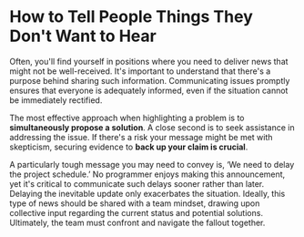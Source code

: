 # How to Tell People Things They Don't Want to Hear

Often, you'll find yourself in positions where you need to deliver news that might not be well-received. It's important to understand that there's a purpose behind sharing such information. Communicating issues promptly ensures that everyone is adequately informed, even if the situation cannot be immediately rectified.

The most effective approach when highlighting a problem is to **simultaneously propose a solution**. A close second is to seek assistance in addressing the issue. If there's a risk your message might be met with skepticism, securing evidence to **back up your claim is crucial**.

A particularly tough message you may need to convey is, ‘We need to delay the project schedule.’ No programmer enjoys making this announcement, yet it's critical to communicate such delays sooner rather than later. Delaying the inevitable update only exacerbates the situation. Ideally, this type of news should be shared with a team mindset, drawing upon collective input regarding the current status and potential solutions. Ultimately, the team must confront and navigate the fallout together.

<!-- Next [How to Deal with Managerial Myths](10-How-to-Deal-with-Managerial-Myths.md) -->
